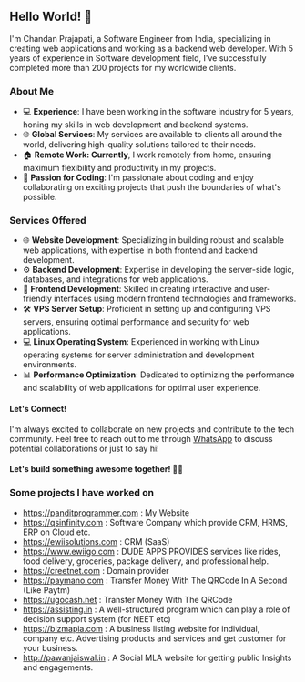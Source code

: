 ## Hello World! 👋
I'm Chandan Prajapati, a Software Engineer from India, specializing in creating web applications and working as a backend web developer. With 5 years of experience in Software development field, I've successfully completed more than 200 projects for my worldwide clients.

### About Me
- 💻 **Experience**: I have been working in the software industry for 5 years, honing my skills in web development and backend systems.
- 🌐 **Global Services**: My services are available to clients all around the world, delivering high-quality solutions tailored to their needs.
- 🏠 **Remote Work: Currently**, I work remotely from home, ensuring maximum flexibility and productivity in my projects.
- 🚀 **Passion for Coding**: I'm passionate about coding and enjoy collaborating on exciting projects that push the boundaries of what's possible.

### Services Offered
- 🌐 **Website Development**: Specializing in building robust and scalable web applications, with expertise in both frontend and backend development.
- ⚙️ **Backend Development**: Expertise in developing the server-side logic, databases, and integrations for web applications.
- 🎨 **Frontend Development**: Skilled in creating interactive and user-friendly interfaces using modern frontend technologies and frameworks.
- 🛠️ **VPS Server Setup**: Proficient in setting up and configuring VPS servers, ensuring optimal performance and security for web applications.
- 💻 **Linux Operating System**: Experienced in working with Linux operating systems for server administration and development environments.
- 📊 **Performance Optimization**: Dedicated to optimizing the performance and scalability of web applications for optimal user experience.

#### Let's Connect!
I'm always excited to collaborate on new projects and contribute to the tech community. Feel free to reach out to me through [WhatsApp](https://api.whatsapp.com/send/?phone=+91%208340460297&text=Hi) to discuss potential collaborations or just to say hi!

#### Let's build something awesome together! 💪🚀

### Some projects I have worked on

- https://panditprogrammer.com : My Website
- https://qsinfinity.com : Software Company which provide CRM, HRMS, ERP on Cloud etc.
- https://ewiisolutions.com : CRM (SaaS)
- https://www.ewiigo.com : DUDE APPS PROVIDES services like rides, food delivery, groceries, package delivery, and professional help.
- https://creetnet.com : Domain provider
- https://paymano.com : Transfer Money With The QRCode In A Second (Like Paytm)
- https://ugocash.net : Transfer Money With The QRCode
- https://assisting.in : A well-structured program which can play a role of decision support system (for NEET etc)
- https://bizmapia.com : A business listing website for individual, company etc. Advertising products and services and get customer for your business.
- http://pawanjaiswal.in : A Social MLA website for getting public Insights and engagements. 
